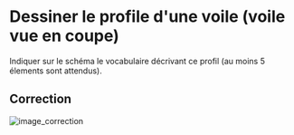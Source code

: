 ﻿# Dessiner le profile d'une voile (voile vue en coupe)
Indiquer sur le schéma le vocabulaire décrivant ce profil (au moins 5 élements sont attendus).

## Correction
![image_correction](./images/profile_voile.png)